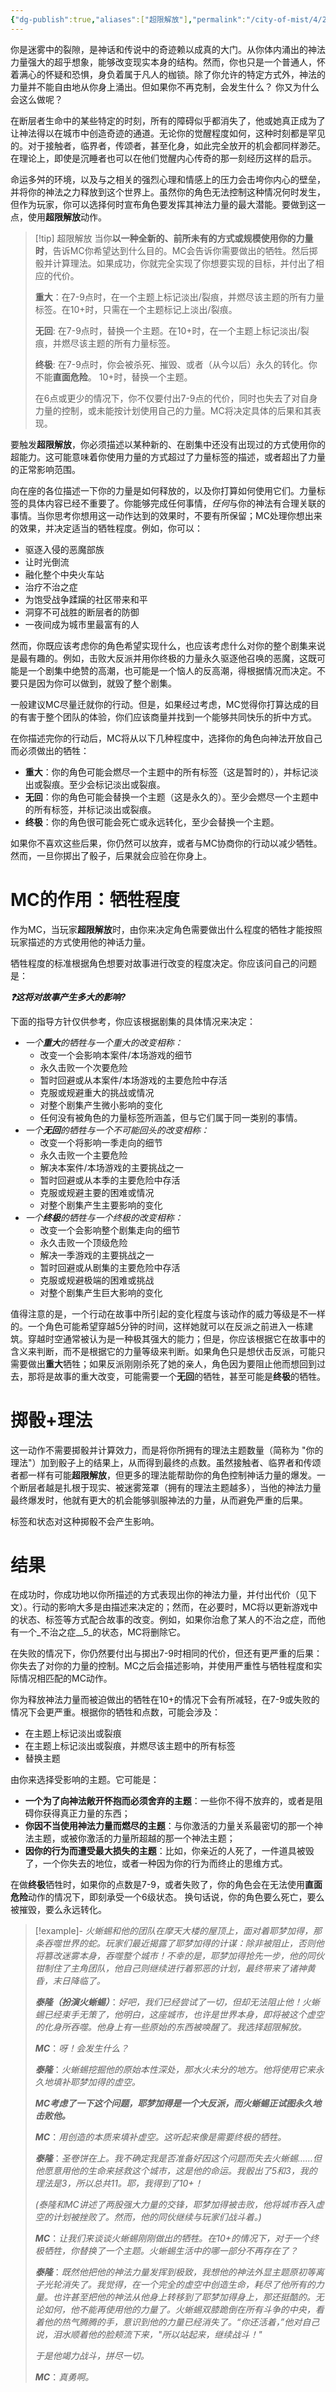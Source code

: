 ```yaml
---
{"dg-publish":true,"aliases":["超限解放"],"permalink":"/city-of-mist/4/2/3/","dgPassFrontmatter":true}
---
```


你是迷雾中的裂隙，是神话和传说中的奇迹赖以成真的大门。从你体内涌出的神法力量强大的超乎想象，能够改变现实本身的结构。然而，你也只是一个普通人，怀着满心的怀疑和恐惧，身负着属于凡人的枷锁。除了你允许的特定方式外，神法的力量并不能自由地从你身上涌出。但如果你不再克制，会发生什么？ 你又为什么会这么做呢？

在断层者生命中的某些特定的时刻，所有的障碍似乎都消失了，他或她真正成为了让神法得以在城市中创造奇迹的通道。无论你的觉醒程度如何，这种时刻都是罕见的。对于接触者，临界者，传颂者，甚至化身，如此完全放开的机会都同样渺茫。在理论上，即使是沉睡者也可以在他们觉醒内心传奇的那一刻经历这样的启示。

命运多舛的环境，以及与之相关的强烈心理和情感上的压力会击垮你内心的壁垒，并将你的神法之力释放到这个世界上。虽然你的角色无法控制这种情况何时发生，但作为玩家，你可以选择何时宣布角色要发挥其神法力量的最大潜能。要做到这一点，使用**超限解放**动作。
>[!tip] 超限解放
>当你**以一种全新的、前所未有的方式或规模使用你的力量时**，告诉MC你希望达到什么目的。MC会告诉你需要做出的牺牲。然后掷骰并计算理法。如果成功，你就完全实现了你想要实现的目标，并付出了相应的代价。
>
>**重大**：在7-9点时，在一个主题上标记淡出/裂痕，并燃尽该主题的所有力量标签。在10+时，只需在一个主题标记上淡出/裂痕。
>
>**无回**: 在7-9点时，替换一个主题。在10+时，在一个主题上标记淡出/裂痕，并燃尽该主题的所有力量标签。
>
>**终极**: 在7-9点时，你会被杀死、摧毁、或者（从今以后）永久的转化。你不能**直面危险**。 10+时，替换一个主题。
>
>在6点或更少的情况下，你不仅要付出7-9点的代价，同时也失去了对自身力量的控制，或未能按计划使用自己的力量。MC将决定具体的后果和其表现。

要触发**超限解放**，你必须描述以某种新的、在剧集中还没有出现过的方式使用你的超能力。这可能意味着你使用力量的方式超过了力量标签的描述，或者超出了力量的正常影响范围。

向在座的各位描述一下你的力量是如何释放的，以及你打算如何使用它们。力量标签的具体内容已经不重要了。你能够完成任何事情，*任何*与你的神法有合理关联的事情。当你思考你想用这一动作达到的效果时，不要有所保留；MC处理你想出来的效果，并决定适当的牺牲程度。例如，你可以：

- 驱逐入侵的恶魔部族
- 让时光倒流
- 融化整个中央火车站
- 治疗不治之症
- 为饱受战争蹂躏的社区带来和平
- 洞穿不可战胜的断层者的防御
- 一夜间成为城市里最富有的人

然而，你既应该考虑你的角色希望实现什么，也应该考虑什么对你的整个剧集来说是最有趣的。例如，击败大反派并用你终极的力量永久驱逐他召唤的恶魔，这既可能是一个剧集中绝赞的高潮，也可能是一个恼人的反高潮，得根据情况而决定。不要只是因为你可以做到，就毁了整个剧集。
  
一般建议MC尽量迁就你的行动。但是，如果经过考虑，MC觉得你打算达成的目的有害于整个团队的体验，你们应该商量并找到一个能够共同快乐的折中方式。

在你描述完你的行动后，MC将从以下几种程度中，选择你的角色向神法开放自己而必须做出的牺牲：

- **重大**：你的角色可能会燃尽一个主题中的所有标签（这是暂时的），并标记淡出或裂痕。至少会标记淡出或裂痕。
- **无回**：你的角色可能会替换一个主题（这是永久的）。至少会燃尽一个主题中的所有标签，并标记淡出或裂痕。
- **终极**：你的角色很可能会死亡或永远转化，至少会替换一个主题。

如果你不喜欢这些后果，你仍然可以放弃，或者与MC协商你的行动以减少牺牲。然而，一旦你掷出了骰子，后果就会应验在你身上。

# MC的作用：牺牲程度
作为MC，当玩家**超限解放**时，由你来决定角色需要做出什么程度的牺牲才能按照玩家描述的方式使用他的神话力量。

牺牲程度的标准根据角色想要对故事进行改变的程度决定。你应该问自己的问题是：

***❓这将对故事产生多大的影响?***

下面的指导方针仅供参考，你应该根据剧集的具体情况来决定：

- *一个**重大**的牺牲与一个重大的改变相称：*
	- 改变一个会影响本案件/本场游戏的细节
	- 永久击败一个次要危险
	- 暂时回避或从本案件/本场游戏的主要危险中存活
	- 克服或规避重大的挑战或情况
	- 对整个剧集产生微小影响的变化
	- 任何没有被角色的力量标签所涵盖，但与它们属于同一类别的事情。
- *一个**无回**的牺牲与一个不可能回头的改变相称：*
	- 改变一个将影响一季走向的细节
	- 永久击败一个主要危险
	- 解决本案件/本场游戏的主要挑战之一
	- 暂时回避或从本季的主要危险中存活
	- 克服或规避主要的困难或情况
	- 对整个剧集产生主要影响的变化
- *一个**终极**的牺牲与一个终极的改变相称：*
	- 改变一个会影响整个剧集走向的细节
	- 永久击败一个顶级危险
	- 解决一季游戏的主要挑战之一
	- 暂时回避或从剧集的主要危险中存活
	- 克服或规避极端的困难或挑战
	- 对整个剧集产生巨大影响的变化

值得注意的是，一个行动在故事中所引起的变化程度与该动作的威力等级是不一样的。一个角色可能希望穿越5分钟的时间，这样她就可以在反派之前进入一栋建筑。穿越时空通常被认为是一种极其强大的能力；但是，你应该根据它在故事中的含义来判断，而不是根据它的力量等级来判断。如果角色只是想伏击反派，可能只需要做出**重大**牺牲；如果反派刚刚杀死了她的亲人，角色因为要阻止他而想回到过去，那将是故事的重大改变，可能需要一个**无回**的牺牲，甚至可能是**终极**的牺牲。

# 掷骰+理法
这一动作不需要掷骰并计算效力，而是将你所拥有的理法主题数量（简称为 "你的理法"）加到骰子上的结果上，从而得到最终的点数。虽然接触者、临界者和传颂者都一样有可能**超限解放**，但更多的理法能帮助你的角色控制神话力量的爆发。一个断层者越是扎根于现实、被迷雾笼罩（拥有的理法主题越多），当他的神法力量最终爆发时，他就有更大的机会能够驯服神法的力量，从而避免严重的后果。

标签和状态对这种掷骰不会产生影响。

# 结果
在成功时，你成功地以你所描述的方式表现出你的神法力量，并付出代价（见下文）。行动的影响大多是由描述来决定的；然而，在必要时，MC将以更新游戏中的状态、标签等方式配合故事的改变。例如，如果你治愈了某人的不治之症，而他有一个_不治之症__5_的状态，MC将删除它。

在失败的情况下，你仍然要付出与掷出7-9时相同的代价，但还有更严重的后果：你失去了对你的力量的控制。MC之后会描述影响，并使用严重性与牺牲程度和实际情况相匹配的MC动作。

你为释放神法力量而被迫做出的牺牲在10+的情况下会有所减轻，在7-9或失败的情况下会更严重。根据你的牺牲和点数，可能会涉及：

- 在主题上标记淡出或裂痕
- 在主题上标记淡出或裂痕，并燃尽该主题中的所有标签
- 替换主题

由你来选择受影响的主题。它可能是：

- **一个为了向神法敞开怀抱而必须舍弃的主题**：一些你不得不放弃的，或者是阻碍你获得真正力量的东西；
- **你因不当使用神法力量而燃尽的主题**：与你激活的力量关系最密切的那一个神法主题，或被你激活的力量所超越的那一个神法主题；
- **因你的行为而遭受最大损失的主题**：比如，你亲近的人死了，一件道具被毁了，一个你失去的地位，或者一种因为你的行为而终止的思维方式。

在做**终极**牺牲时，如果你的点数是7-9，或者失败了，你的角色会在无法使用**直面危险**动作的情况下，即刻承受一个6级状态。 换句话说，你的角色要么死亡，要么被摧毁，要么永远转化。

>[!example]-
>*火蜥蜴和他的团队在摩天大楼的屋顶上，面对着耶梦加得，那条吞噬世界的蛇。玩家们最近揭露了耶梦加得的计谋：除非被阻止，否则他将篡改迷雾本身，吞噬整个城市！不幸的是，耶梦加得抢先一步，他的同伙钳制住了主角团队，他自己则继续进行着邪恶的计划，最终带来了诸神黄昏，末日降临了。*
>
>***泰隆（扮演火蜥蜴）***：*好吧，我们已经尝试了一切，但却无法阻止他！火蜥蜴已经束手无策了，他明白，这座城市，也许是世界本身，即将被这个虚空的化身所吞噬。他身上有一些原始的东西被唤醒了。我选择超限解放。*
>
>***MC***：*呀！会发生什么？*
>
>***泰隆***：*火蜥蜴挖掘他的原始本性深处，那水火未分的地方。他将使用它来永久地填补耶梦加得的虚空。*
>
>***MC考虑了一下这个问题，耶梦加得是一个大反派，而火蜥蜴正试图永久地击败他。***
>
>***MC***：*用创造的本质来填补虚空。这听起来像是需要终极的牺牲。*
>
>***泰隆***：*圣卷饼在上。我不确定我是否准备好因这个问题而失去火蜥蜴……但他愿意用他的生命来拯救这个城市，这是他的命运。我骰出了5和3，我的理法是3，所以总共11。耶，我得到了10+！* 
>
>*(泰隆和MC讲述了两股强大力量的交锋，耶梦加得被击败，他将城市吞入虚空的计划被挫败了。然而，他的同伙继续与玩家们战斗着。)*
>
>***MC***：*让我们来谈谈火蜥蜴刚刚做出的牺牲。在10+的情况下，对于一个终极牺牲，你替换了一个主题。火蜥蜴生活中的哪一部分不再存在了？*
>
>***泰隆***：*既然他把他的神法力量发挥到极致，我想他的神法外显主题原初等离子光轮消失了。我觉得，在一个完全的虚空中创造生命，耗尽了他所有的力量。也许甚至把他的神法从他身上转移到了耶梦加得身上，那还挺酷的。无论如何，他不能再使用他的力量了。火蜥蜴双膝跪倒在所有斗争的中央，看着他的热气腾腾的手，意识到他的力量已经消失了。“你还活着，”他对自己说，泪水顺着他的脸颊流下来，"所以站起来，继续战斗！"*
>
>*于是他竭力战斗，拼尽一切。*
>
>***MC***：*真勇啊。*

